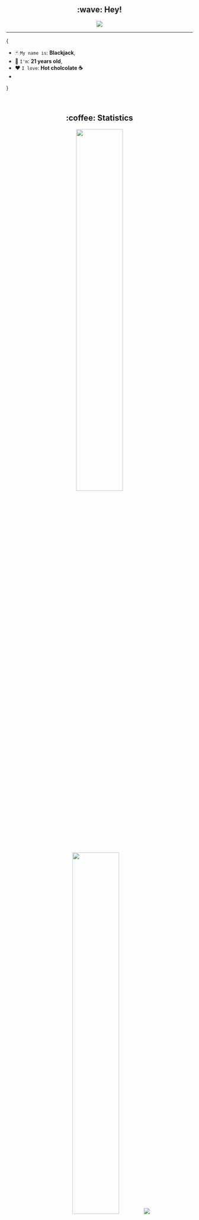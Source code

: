 <h2 align="center">:wave: Hey!</h2>

<p align="center">
    <img src="https://komarev.com/ghpvc/?username=theblackjackdev&color=blueviolet"/>
</p>

<hr/>

{

* :black_joker: `My name is`: **Blackjack**,
* :slot_machine: `I'm`: **21 years old**,
* :heart: `I love`: **Hot cholcolate ☕️**
* 
}

<br/>

<h2 align="center">:coffee: Statistics</h2>

<p align="center">
  <img height="50%" width="auto" src ="https://github-readme-stats.vercel.app/api?username=theblackjackdev&show_icons=true&count_private=true&theme=material-palenight&hide_border=true&hide=issues,contribs&bg_color=00000000">
  <img height="50%" width="auto" src ="https://github-readme-stats.vercel.app/api/top-langs/?username=theblackjackdev&layout=compact&hide_border=true&theme=material-palenight&bg_color=00000000&langs_count=6&hide=jupyter%20notebook,tex,css,php&exclude_repo=Pacman-AI">
  <img src ="https://github-readme-streak-stats.herokuapp.com?user=theblackjackdev&theme=material-palenight&hide_border=true&background=FFFFFF00">
</p>

<p align="center">
    <img src="https://github-profile-trophy.vercel.app/?username=theblackjackdev&theme=tokyonight"/>
</p>

<h2 align="center">:seedling: My Skills</h2>

<h4 align="center">:computer: Programming languages (and html)</h4>

<p align="center">
<a href=""><img alt="C#" src="https://custom-icon-badges.demolab.com/badge/C%23-68217A.svg?logo=cs2&logoColor=white"></a>
<a href=""><img alt="CSS" src="https://img.shields.io/badge/CSS-1572B6.svg?logo=css3&logoColor=white"></a>
<a href=""><img alt="HTML" src="https://img.shields.io/badge/HTML-E34F26.svg?logo=html5&logoColor=white"></a>
<a href=""><img alt="Java" src="https://custom-icon-badges.demolab.com/badge/Java-007396.svg?logo=java&logoColor=white"></a>
<a href=""><img alt="JavaScript" src="https://img.shields.io/badge/JavaScript-F7DF1E.svg?logo=javascript&logoColor=black"></a>
<a href=""><img alt="Markdown" src="https://img.shields.io/badge/Markdown-000000.svg?logo=markdown&logoColor=white"></a>
<a href=""><img alt="Node.js" src="https://img.shields.io/badge/Node.js-43853D.svg?logo=node.js&logoColor=white"></a>
<a href=""><img alt="Python" src="https://img.shields.io/badge/Python-14354C.svg?logo=python&logoColor=white"></a>
<a href=""><img alt="SQL" src="https://custom-icon-badges.demolab.com/badge/SQL-025E8C.svg?logo=database&logoColor=white"></a>
</p>

<h4 align="center">:books: Frameworks and Libraries</h4>

<p align="center">
<a href="#"><img alt="Bootstrap" src="https://img.shields.io/badge/Bootstrap-7952B3.svg?logo=bootstrap&logoColor=white"></a>
<a href="#"><img alt="Dotnet" src="https://img.shields.io/badge/Dotnet-512BD4.svg?logo=dotnet&logoColor=white"></a>
</p>
```
